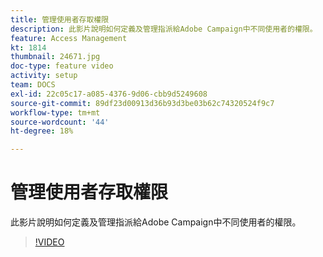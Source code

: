 ```yaml
---
title: 管理使用者存取權限
description: 此影片說明如何定義及管理指派給Adobe Campaign中不同使用者的權限。
feature: Access Management
kt: 1814
thumbnail: 24671.jpg
doc-type: feature video
activity: setup
team: DOCS
exl-id: 22c05c17-a085-4376-9d06-cbb9d5249608
source-git-commit: 89df23d00913d36b93d3be03b62c74320524f9c7
workflow-type: tm+mt
source-wordcount: '44'
ht-degree: 18%

---
```


# 管理使用者存取權限

此影片說明如何定義及管理指派給Adobe Campaign中不同使用者的權限。

>[!VIDEO](https://video.tv.adobe.com/v/24671?quality=12&learn=on)
